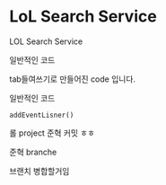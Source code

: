 # LoL Search Service
LOL Search Service

일반적인 코드 

  tab들여쓰기로 만들어진 code 입니다.

일반적인 코드

```
addEventLisner()
```

롤 project
준혁 커밋 ㅎㅎ  

준혁 branche

브랜치 병합할거임
